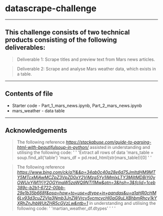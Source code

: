 # datascrape-challenge

---------------------------------------------------------------------------------------------

## This challenge consists of two technical products consisting of the following deliverables:

> Deliverable 1: Scrape titles and preview text from Mars news articles.

> Deliverable 2: Scrape and analyse Mars weather data, which exists in a table.

----------------------------------------------------------------------------------------------

## Contents of file

* Starter code - Part_1_mars_news.ipynb, Part_2_mars_news.ipynb
* mars_weather - data table  

----------------------------------------------------------------------------------------------

## Acknowledgements

> The following reference _https://stackabuse.com/guide-to-parsing-html-with-beautifulsoup-in-python/_ 
> assisted in understanding and utilising the following code:
'
'
'Extract all rows of data
'mars_table = soup.find_all('table')
'mars_df = pd.read_html(str(mars_table))[0]
'
'
>
>


> The following reference _https://www.bing.com/ck/a?!&&p=34ab0c40a28e6d75JmltdHM9MTY5MTcxMjAwMCZpZ3VpZD0xY2ViMzg5Yy1iMmIxLTY3MjItMDBiYi0yOWUxYjM1YjY2OGYmaW5zaWQ9NTI1Mw&ptn=3&hsh=3&fclid=1ceb389c-b2b1-6722-00bb-29e1b35b668f&psq=how+to+use+dtype+in+pandas&u=a1aHR0cHM6Ly93d3cuZ2Vla3Nmb3JnZWVrcy5vcmcvcHl0aG9uLXBhbmRhcy1kYXRhZnJhbWUtZHR5cGVzLw&ntb=1_ 
> in understanding and utilising the following code:
'
'martian_weather_df.dtypes'
'
'
'
> 

